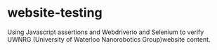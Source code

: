# website-testing
Using Javascript assertions and Webdriverio and Selenium to verify UWNRG (University of Waterloo Nanorobotics Group)website content. 
